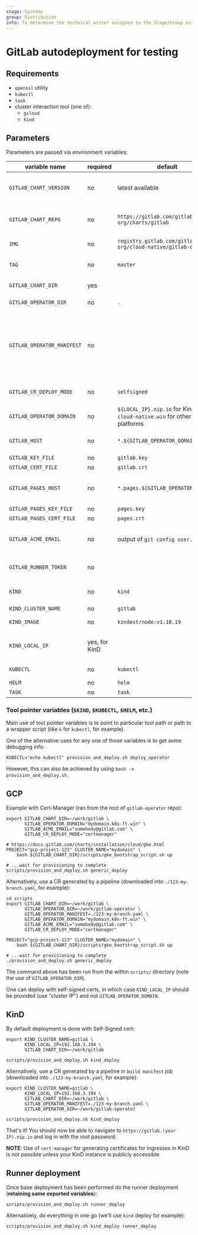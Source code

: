 ```yaml
---
stage: Systems
group: Distribution
info: To determine the technical writer assigned to the Stage/Group associated with this page, see https://about.gitlab.com/handbook/product/ux/technical-writing/#assignments
---
```


# GitLab autodeployment for testing

## Requirements

- `openssl` utility
- `kubectl`
- `task`
- cluster interaction tool (one of):
  - `gcloud`
  - `kind`

## Parameters

Parameters are passed via environment variables:

|       variable name        |   required    |                                default                                |                                                                                               description                                                                                                |
| -------------------------- | ------------- | --------------------------------------------------------------------- | -------------------------------------------------------------------------------------------------------------------------------------------------------------------------------------------------------- |
| `GITLAB_CHART_VERSION`     | no            | latest available                                                      | Chart version to use. Must align with the charts provided within `TAG` of the operator                                                                                                                   |
| `GITLAB_CHART_REPO`        | no            | `https://gitlab.com/gitlab-org/charts/gitlab`                         | GitLab Helm Chart repository HTTP URI. Mainly used to fetch default KinD configs.                                                                                                                        |
| `IMG`                      | no            | `registry.gitlab.com/gitlab-org/cloud-native/gitlab-operator`         | Operator Container Image Name                                                                                                                                                                            |
| `TAG`                      | no            | `master`                                                              | Operator Container Image Tag. Needs an override in most cases                                                                                                                                            |
| `GITLAB_CHART_DIR`         | yes           |                                                                       | path to a clone of GitLab Chart repo                                                                                                                                                                     |
| `GITLAB_OPERATOR_DIR`      | no            | `.`                                                                   | path to a clone of GitLab Operator repo                                                                                                                                                                  |
| `GITLAB_OPERATOR_MANIFEST` | no            |                                                                       | Optional reference to manifest for Operator deployment, if empty - auto-generated from `${GITLAB_OPERATOR_DIR}`. To note: to reference proper image and tag set up `IMG` and `TAG` environment variables |
| `GITLAB_CR_DEPLOY_MODE`    | no            | `selfsigned`                                                          | Select mode of deployment: `selfsigned` or `certmanager`                                                                                                                                                 |
| `GITLAB_OPERATOR_DOMAIN`   | no            | `${LOCAL_IP}.nip.io` for KinD, `cloud-native.win` for other platforms | Domain for GitLab (operator) deployment                                                                                                                                                                  |
| `GITLAB_HOST`              | no            | `*.${GITLAB_OPERATOR_DOMAIN}`                                         | Common name to use for GitLab endpoint self-signed cert                                                                                                                                                  |
| `GITLAB_KEY_FILE`          | no            | `gitlab.key`                                                          | Self-signed cert key file                                                                                                                                                                                |
| `GITLAB_CERT_FILE`         | no            | `gitlab.crt`                                                          | Self-signed cert file                                                                                                                                                                                    |
| `GITLAB_PAGES_HOST`        | no            | `*.pages.${GITLAB_OPERATOR_DOMAIN}`                                   | Common name to use for GitLab Pages endpoint self-signed cert                                                                                                                                            |
| `GITLAB_PAGES_KEY_FILE`    | no            | `pages.key`                                                           | Self-signed cert key file                                                                                                                                                                                |
| `GITLAB_PAGES_CERT_FILE`   | no            | `pages.crt`                                                           | Self-signed cert file                                                                                                                                                                                    |
| `GITLAB_ACME_EMAIL`        | no            | output of `git config user.email`                                     | Email used for cert-manager. Not necessary in KinD deployments                                                                                                                                           |
| `GITLAB_RUNNER_TOKEN`      | no            |                                                                       | Runner Token, if empty it's auto-retrieved from running GitLab Instance                                                                                                                                  |
| `KIND`                     | no            | `kind`                                                                | command line executable name for KinD                                                                                                                                                                    |
| `KIND_CLUSTER_NAME`        | no            | `gitlab`                                                              | KinD cluster name                                                                                                                                                                                        |
| `KIND_IMAGE`               | no            | `kindest/node:v1.18.19`                                               | value of `--image` argument for KinD                                                                                                                                                                     |
| `KIND_LOCAL_IP`            | yes, for KinD |                                                                       | Local IP required to provision Certs etc for the domain `${LOCAL_IP}.nip.io`                                                                                                                             |
| `KUBECTL`                  | no            | `kubectl`                                                             | path to `kubectl` command                                                                                                                                                                                |
| `HELM`                     | no            | `helm`                                                                | path to `helm` command                                                                                                                                                                                   |
| `TASK`                     | no            | `task`                                                                | path to `task` command                                                                                                                                                                                   |

### Tool pointer variables (`$KIND`, `$KUBECTL`, `$HELM`, etc.)

Main use of tool pointer variables is to point to particular tool path or path to a wrapper script (like `k` for `kubectl`, for example).

One of the alternative uses for any one of those variables is to get some debugging info:

```shell
KUBECTL="echo kubectl" provision_and_deploy.sh deploy_operator
```

However, this can also be achieved by using `bash -x provision_and_deploy.sh`.

## GCP

Example with Cert-Manager (ran from the root of `gitlab-operator` repo):

```shell
export GITLAB_CHART_DIR=~/work/gitlab \
       GITLAB_OPERATOR_DOMAIN="mydomain.k8s-ft.win" \
       GITLAB_ACME_EMAIL="somebody@gitlab.com" \
       GITLAB_CR_DEPLOY_MODE="certmanager"

# https://docs.gitlab.com/charts/installation/cloud/gke.html
PROJECT="gcp-project-123" CLUSTER_NAME="mydomain" \
    bash ${GITLAB_CHART_DIR}/scripts/gke_bootstrap_script.sh up

# ...wait for provisioning to complete
scripts/provision_and_deploy.sh generic_deploy
```

Alternatively, use a CR generated by a pipeline (downloaded into `./123-my-branch.yaml`, for example):

```shell
cd scripts
export GITLAB_CHART_DIR=~/work/gitlab \
       GITLAB_OPERATOR_DIR=~/work/gitlab-operator \
       GITLAB_OPERATOR_MANIFEST=./123-my-branch.yaml \
       GITLAB_OPERATOR_DOMAIN="mydomain.k8s-ft.win" \
       GITLAB_ACME_EMAIL="somebody@gitlab.com" \
       GITLAB_CR_DEPLOY_MODE="certmanager"

PROJECT="gcp-project-123" CLUSTER_NAME="mydomain" \
    bash ${GITLAB_CHART_DIR}/scripts/gke_bootstrap_script.sh up

# ...wait for provisioning to complete
./provision_and_deploy.sh generic_deploy
```

The command above has been run from the within `scripts/` directory (note the use of `GITLAB_OPERATOR_DIR`).

One can deploy with self-signed certs, in which case `KIND_LOCAL_IP` should be provided (use "cluster IP") and not `GITLAB_OPERATOR_DOMAIN`.

## KinD

By default deployment is done with Self-Signed cert:

```shell
export KIND_CLUSTER_NAME=gitlab \
       KIND_LOCAL_IP=192.168.3.194 \
       GITLAB_CHART_DIR=~/work/gitlab

scripts/provision_and_deploy.sh kind_deploy
```

Alternatively, use a CR generated by a pipeline in `build manifest` job (downloaded into `./123-my-branch.yaml`, for example):

```shell
export KIND_CLUSTER_NAME=gitlab \
       KIND_LOCAL_IP=192.168.3.194 \
       GITLAB_CHART_DIR=~/work/gitlab \
       GITLAB_OPERATOR_MANIFEST=./123-my-branch.yaml \
       GITLAB_OPERATOR_DIR=~/work/gitlab-operator

scripts/provision_and_deploy.sh kind_deploy
```

That's it! You should now be able to navigate to `https://gitlab.(your IP).nip.io` and log in with the root password.

**NOTE**: Use of `cert-manager` for generating certificates for Ingresses in KinD is not possible unless your KinD instance is publicly accessible.

## Runner deployment

Once base deployment has been performed do the runner deployment (**retaining same exported variables**):

```shell
scripts/provision_and_deploy.sh runner_deploy
```

Alternatively, do everything in one go (we'll use `kind` deploy for example):

```shell
scripts/provision_and_deploy.sh kind_deploy runner_deploy
```

